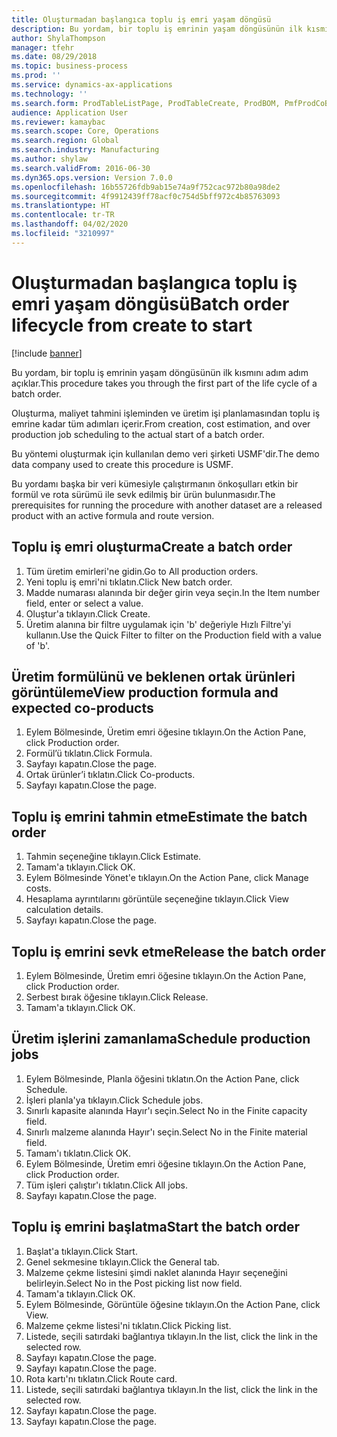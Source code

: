 ```yaml
---
title: Oluşturmadan başlangıca toplu iş emri yaşam döngüsü
description: Bu yordam, bir toplu iş emrinin yaşam döngüsünün ilk kısmını adım adım açıklar.
author: ShylaThompson
manager: tfehr
ms.date: 08/29/2018
ms.topic: business-process
ms.prod: ''
ms.service: dynamics-ax-applications
ms.technology: ''
ms.search.form: ProdTableListPage, ProdTableCreate, ProdBOM, PmfProdCoBy, ProdParmCostEstimation, ProdCalcTrans, ProdParmRelease, ProdSchedule, ProdRouteJob, ProdParmStartUp, ProdJournalTransBOM, ProdJournalTransRoute
audience: Application User
ms.reviewer: kamaybac
ms.search.scope: Core, Operations
ms.search.region: Global
ms.search.industry: Manufacturing
ms.author: shylaw
ms.search.validFrom: 2016-06-30
ms.dyn365.ops.version: Version 7.0.0
ms.openlocfilehash: 16b55726fdb9ab15e74a9f752cac972b80a98de2
ms.sourcegitcommit: 4f9912439ff78acf0c754d5bff972c4b85763093
ms.translationtype: HT
ms.contentlocale: tr-TR
ms.lasthandoff: 04/02/2020
ms.locfileid: "3210997"
---
```

# <a name="batch-order-lifecycle-from-create-to-start"></a><span data-ttu-id="89f36-103">Oluşturmadan başlangıca toplu iş emri yaşam döngüsü</span><span class="sxs-lookup"><span data-stu-id="89f36-103">Batch order lifecycle from create to start</span></span>

[!include [banner](../../includes/banner.md)]

<span data-ttu-id="89f36-104">Bu yordam, bir toplu iş emrinin yaşam döngüsünün ilk kısmını adım adım açıklar.</span><span class="sxs-lookup"><span data-stu-id="89f36-104">This procedure takes you through the first part of the life cycle of a batch order.</span></span>

<span data-ttu-id="89f36-105">Oluşturma, maliyet tahmini işleminden ve üretim işi planlamasından toplu iş emrine kadar tüm adımları içerir.</span><span class="sxs-lookup"><span data-stu-id="89f36-105">From creation, cost estimation, and over production job scheduling to the actual start of a batch order.</span></span>



<span data-ttu-id="89f36-106">Bu yöntemi oluşturmak için kullanılan demo veri şirketi USMF'dir.</span><span class="sxs-lookup"><span data-stu-id="89f36-106">The demo data company used to create this procedure is USMF.</span></span> 



<span data-ttu-id="89f36-107">Bu yordamı başka bir veri kümesiyle çalıştırmanın önkoşulları etkin bir formül ve rota sürümü ile sevk edilmiş bir ürün bulunmasıdır.</span><span class="sxs-lookup"><span data-stu-id="89f36-107">The prerequisites for running the procedure with another dataset are a released product with an active formula and route version.</span></span>


## <a name="create-a-batch-order"></a><span data-ttu-id="89f36-108">Toplu iş emri oluşturma</span><span class="sxs-lookup"><span data-stu-id="89f36-108">Create a batch order</span></span>
1. <span data-ttu-id="89f36-109">Tüm üretim emirleri'ne gidin.</span><span class="sxs-lookup"><span data-stu-id="89f36-109">Go to All production orders.</span></span>
2. <span data-ttu-id="89f36-110">Yeni toplu iş emri'ni tıklatın.</span><span class="sxs-lookup"><span data-stu-id="89f36-110">Click New batch order.</span></span>
3. <span data-ttu-id="89f36-111">Madde numarası alanında bir değer girin veya seçin.</span><span class="sxs-lookup"><span data-stu-id="89f36-111">In the Item number field, enter or select a value.</span></span>
4. <span data-ttu-id="89f36-112">Oluştur'a tıklayın.</span><span class="sxs-lookup"><span data-stu-id="89f36-112">Click Create.</span></span>
5. <span data-ttu-id="89f36-113">Üretim alanına bir filtre uygulamak için 'b' değeriyle Hızlı Filtre'yi kullanın.</span><span class="sxs-lookup"><span data-stu-id="89f36-113">Use the Quick Filter to filter on the Production field with a value of 'b'.</span></span>

## <a name="view-production-formula-and-expected-co-products"></a><span data-ttu-id="89f36-114">Üretim formülünü ve beklenen ortak ürünleri görüntüleme</span><span class="sxs-lookup"><span data-stu-id="89f36-114">View production formula and expected co-products</span></span>
1. <span data-ttu-id="89f36-115">Eylem Bölmesinde, Üretim emri öğesine tıklayın.</span><span class="sxs-lookup"><span data-stu-id="89f36-115">On the Action Pane, click Production order.</span></span>
2. <span data-ttu-id="89f36-116">Formül’ü tıklatın.</span><span class="sxs-lookup"><span data-stu-id="89f36-116">Click Formula.</span></span>
3. <span data-ttu-id="89f36-117">Sayfayı kapatın.</span><span class="sxs-lookup"><span data-stu-id="89f36-117">Close the page.</span></span>
4. <span data-ttu-id="89f36-118">Ortak ürünler’i tıklatın.</span><span class="sxs-lookup"><span data-stu-id="89f36-118">Click Co-products.</span></span>
5. <span data-ttu-id="89f36-119">Sayfayı kapatın.</span><span class="sxs-lookup"><span data-stu-id="89f36-119">Close the page.</span></span>

## <a name="estimate-the-batch-order"></a><span data-ttu-id="89f36-120">Toplu iş emrini tahmin etme</span><span class="sxs-lookup"><span data-stu-id="89f36-120">Estimate the batch order</span></span>
1. <span data-ttu-id="89f36-121">Tahmin seçeneğine tıklayın.</span><span class="sxs-lookup"><span data-stu-id="89f36-121">Click Estimate.</span></span>
2. <span data-ttu-id="89f36-122">Tamam'a tıklayın.</span><span class="sxs-lookup"><span data-stu-id="89f36-122">Click OK.</span></span>
3. <span data-ttu-id="89f36-123">Eylem Bölmesinde Yönet'e tıklayın.</span><span class="sxs-lookup"><span data-stu-id="89f36-123">On the Action Pane, click Manage costs.</span></span>
4. <span data-ttu-id="89f36-124">Hesaplama ayrıntılarını görüntüle seçeneğine tıklayın.</span><span class="sxs-lookup"><span data-stu-id="89f36-124">Click View calculation details.</span></span>
5. <span data-ttu-id="89f36-125">Sayfayı kapatın.</span><span class="sxs-lookup"><span data-stu-id="89f36-125">Close the page.</span></span>

## <a name="release-the-batch-order"></a><span data-ttu-id="89f36-126">Toplu iş emrini sevk etme</span><span class="sxs-lookup"><span data-stu-id="89f36-126">Release the batch order</span></span>
1. <span data-ttu-id="89f36-127">Eylem Bölmesinde, Üretim emri öğesine tıklayın.</span><span class="sxs-lookup"><span data-stu-id="89f36-127">On the Action Pane, click Production order.</span></span>
2. <span data-ttu-id="89f36-128">Serbest bırak öğesine tıklayın.</span><span class="sxs-lookup"><span data-stu-id="89f36-128">Click Release.</span></span>
3. <span data-ttu-id="89f36-129">Tamam'a tıklayın.</span><span class="sxs-lookup"><span data-stu-id="89f36-129">Click OK.</span></span>

## <a name="schedule-production-jobs"></a><span data-ttu-id="89f36-130">Üretim işlerini zamanlama</span><span class="sxs-lookup"><span data-stu-id="89f36-130">Schedule production jobs</span></span>
1. <span data-ttu-id="89f36-131">Eylem Bölmesinde, Planla öğesini tıklatın.</span><span class="sxs-lookup"><span data-stu-id="89f36-131">On the Action Pane, click Schedule.</span></span>
2. <span data-ttu-id="89f36-132">İşleri planla'ya tıklayın.</span><span class="sxs-lookup"><span data-stu-id="89f36-132">Click Schedule jobs.</span></span>
3. <span data-ttu-id="89f36-133">Sınırlı kapasite alanında Hayır'ı seçin.</span><span class="sxs-lookup"><span data-stu-id="89f36-133">Select No in the Finite capacity field.</span></span>
4. <span data-ttu-id="89f36-134">Sınırlı malzeme alanında Hayır'ı seçin.</span><span class="sxs-lookup"><span data-stu-id="89f36-134">Select No in the Finite material field.</span></span>
5. <span data-ttu-id="89f36-135">Tamam'ı tıklatın.</span><span class="sxs-lookup"><span data-stu-id="89f36-135">Click OK.</span></span>
6. <span data-ttu-id="89f36-136">Eylem Bölmesinde, Üretim emri öğesine tıklayın.</span><span class="sxs-lookup"><span data-stu-id="89f36-136">On the Action Pane, click Production order.</span></span>
7. <span data-ttu-id="89f36-137">Tüm işleri çalıştır'ı tıklatın.</span><span class="sxs-lookup"><span data-stu-id="89f36-137">Click All jobs.</span></span>
8. <span data-ttu-id="89f36-138">Sayfayı kapatın.</span><span class="sxs-lookup"><span data-stu-id="89f36-138">Close the page.</span></span>

## <a name="start-the-batch-order"></a><span data-ttu-id="89f36-139">Toplu iş emrini başlatma</span><span class="sxs-lookup"><span data-stu-id="89f36-139">Start the batch order</span></span>
1. <span data-ttu-id="89f36-140">Başlat'a tıklayın.</span><span class="sxs-lookup"><span data-stu-id="89f36-140">Click Start.</span></span>
2. <span data-ttu-id="89f36-141">Genel sekmesine tıklayın.</span><span class="sxs-lookup"><span data-stu-id="89f36-141">Click the General tab.</span></span>
3. <span data-ttu-id="89f36-142">Malzeme çekme listesini şimdi naklet alanında Hayır seçeneğini belirleyin.</span><span class="sxs-lookup"><span data-stu-id="89f36-142">Select No in the Post picking list now field.</span></span>
4. <span data-ttu-id="89f36-143">Tamam'a tıklayın.</span><span class="sxs-lookup"><span data-stu-id="89f36-143">Click OK.</span></span>
5. <span data-ttu-id="89f36-144">Eylem Bölmesinde, Görüntüle öğesine tıklayın.</span><span class="sxs-lookup"><span data-stu-id="89f36-144">On the Action Pane, click View.</span></span>
6. <span data-ttu-id="89f36-145">Malzeme çekme listesi'ni tıklatın.</span><span class="sxs-lookup"><span data-stu-id="89f36-145">Click Picking list.</span></span>
7. <span data-ttu-id="89f36-146">Listede, seçili satırdaki bağlantıya tıklayın.</span><span class="sxs-lookup"><span data-stu-id="89f36-146">In the list, click the link in the selected row.</span></span>
8. <span data-ttu-id="89f36-147">Sayfayı kapatın.</span><span class="sxs-lookup"><span data-stu-id="89f36-147">Close the page.</span></span>
9. <span data-ttu-id="89f36-148">Sayfayı kapatın.</span><span class="sxs-lookup"><span data-stu-id="89f36-148">Close the page.</span></span>
10. <span data-ttu-id="89f36-149">Rota kartı'nı tıklatın.</span><span class="sxs-lookup"><span data-stu-id="89f36-149">Click Route card.</span></span>
11. <span data-ttu-id="89f36-150">Listede, seçili satırdaki bağlantıya tıklayın.</span><span class="sxs-lookup"><span data-stu-id="89f36-150">In the list, click the link in the selected row.</span></span>
12. <span data-ttu-id="89f36-151">Sayfayı kapatın.</span><span class="sxs-lookup"><span data-stu-id="89f36-151">Close the page.</span></span>
13. <span data-ttu-id="89f36-152">Sayfayı kapatın.</span><span class="sxs-lookup"><span data-stu-id="89f36-152">Close the page.</span></span>

